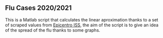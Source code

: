 ## Flu Cases 2020/2021
This is a Matlab script that calculates the linear aproximation thanks to a set of scraped values from [Epicentro ISS](https://www.epicentro.iss.it/), the aim of the script is to give an idea of the spread of the flu thanks to some graphs. 
